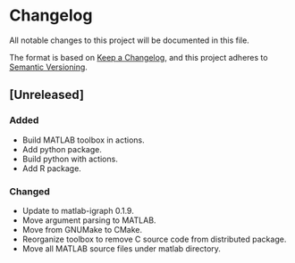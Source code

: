 # Changelog

All notable changes to this project will be documented in this file.

The format is based on [Keep a Changelog](https://keepachangelog.com/en/1.0.0/),
and this project adheres to [Semantic Versioning](https://semver.org/spec/v2.0.0.html).

## [Unreleased]

### Added

- Build MATLAB toolbox in actions.
- Add python package.
- Build python with actions.
- Add R package.

### Changed

- Update to matlab-igraph 0.1.9.
- Move argument parsing to MATLAB.
- Move from GNUMake to CMake.
- Reorganize toolbox to remove C source code from distributed package.
- Move all MATLAB source files under matlab directory.
